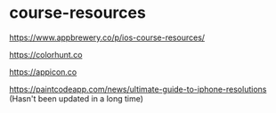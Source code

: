 # course-resources

https://www.appbrewery.co/p/ios-course-resources/

https://colorhunt.co

https://appicon.co

https://paintcodeapp.com/news/ultimate-guide-to-iphone-resolutions (Hasn't been updated in a long time)
